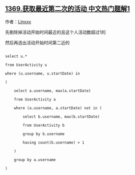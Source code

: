 ## [1369.获取最近第二次的活动 中文热门题解1](https://leetcode.cn/problems/get-the-second-most-recent-activity/solutions/100000/shai-xuan-liang-ci-shuang-100bu-guo-ti-jiao-de-ren)

作者：[Linxxx](https://leetcode.cn/u/Linxxx)

先剔除掉活动开始时间最近的且这个人活动数超过1的
然后再选出活动开始时间第二近的
```
select u.*
from UserActivity u
where (u.username, u.startDate) in 
(
    select a.username, max(a.startDate) 
    from UserActivity a 
    where (a.username, a.startDate) not in (
        select b.username, max(b.startDate)
        from UserActivity b
        group by b.username
        having count(b.username) > 1
    ) 
    group by a.username
) 
```

